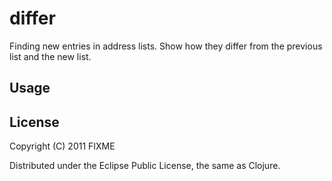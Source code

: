 # differ

Finding new entries in address lists. Show how they differ from the previous list and the new list.

## Usage



## License

Copyright (C) 2011 FIXME

Distributed under the Eclipse Public License, the same as Clojure.
